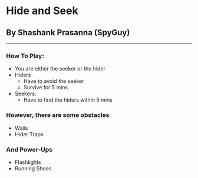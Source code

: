 # Hide and Seek

## By Shashank Prasanna (SpyGuy)

---

### How To Play:

- You are either the seeker or the hider
- Hiders
  - Have to avoid the seeker
  - Survive for 5 mins
- Seekers:
  - Have to find the hiders within 5 mins

### However, there are some obstacles

- Walls
- Hider Traps

### And Power-Ups

- Flashlights
- Running Shoes
